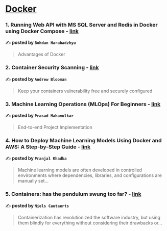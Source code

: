 
<h1><a href=https://medium.com/tag/docker/recommended target="_blank" rel="noopener noreferrer">Docker</a></h1>
<h3>1. Running Web API with MS SQL Server and Redis in Docker using Docker Compose - <a href="https://medium.com/@bohdan.harabadzhyu/running-web-api-with-ms-sql-server-and-redis-in-docker-using-docker-compose-9a3271bea9ee" target="_blank" rel="noopener noreferrer">link</a></h3>

✍️ **posted by `Bohdan Harabadzhyu`**

<blockquote>Advantages of Docker</blockquote>

<h3>2. Container Security Scanning - <a href="https://medium.com/itnext/container-security-scanning-f16b438db58d" target="_blank" rel="noopener noreferrer">link</a></h3>

✍️ **posted by `Andrew Blooman`**

<blockquote>Keep your containers vulnerability free and securely configured</blockquote>

<h3>3. Machine Learning Operations (MLOps) For Beginners - <a href="https://medium.com/towards-data-science/machine-learning-operations-mlops-for-beginners-a5686bfe02b2" target="_blank" rel="noopener noreferrer">link</a></h3>

✍️ **posted by `Prasad Mahamulkar`**

<blockquote>End-to-end Project Implementation</blockquote>

<h3>4. How to Deploy Machine Learning Models Using Docker and AWS: A Step-by-Step Guide - <a href="https://medium.com/@pranjalkhadka/how-to-deploy-machine-learning-models-using-docker-and-aws-a-step-by-step-guide-c5b17ee24b1e" target="_blank" rel="noopener noreferrer">link</a></h3>

✍️ **posted by `Pranjal Khadka`**

<blockquote>Machine learning models are often developed in controlled environments where dependencies, libraries, and configurations are manually set…</blockquote>

<h3>5. Containers: has the pendulum swung too far? - <a href="https://medium.com/itnext/containers-has-the-pendulum-swung-too-far-208ad02a6b42" target="_blank" rel="noopener noreferrer">link</a></h3>

✍️ **posted by `Niels Cautaerts`**

<blockquote>Containerization has revolutionized the software industry, but using them blindly for everything without considering their drawbacks or…</blockquote>

